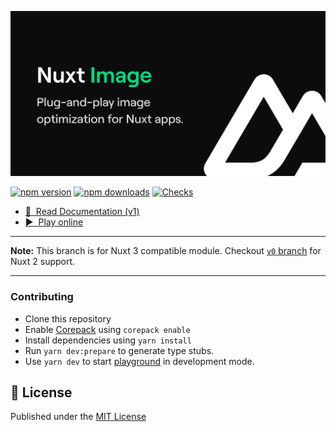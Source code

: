 [![@nuxt/image](./docs/public/cover.jpg "Nuxt Image")](./docs/public/cover.jpg)

[![npm version][npm-version-src]][npm-version-href]
[![npm downloads][npm-downloads-src]][npm-downloads-href]
[![Checks][checks-src]][checks-href]
<!-- [![Codecov][codecov-src]][codecov-href] -->

- [📖 &nbsp;Read Documentation (v1)](https://image.nuxtjs.org)
- [▶️ &nbsp;Play online](https://githubbox.com/nuxt/image/tree/v1/example)

---

**Note:** This branch is for Nuxt 3 compatible module. Checkout [`v0` branch](https://github.com/nuxt/image/tree/v0) for Nuxt 2 support.

---

### Contributing

- Clone this repository
- Enable [Corepack](https://github.com/nodejs/corepack) using `corepack enable`
- Install dependencies using `yarn install`
- Run `yarn dev:prepare` to generate type stubs.
- Use `yarn dev` to start [playground](./playground) in development mode.

## 📑 License

Published under the [MIT License](./LICENSE)

<!-- Badges -->
[npm-version-src]: https://flat.badgen.net/npm/v/@nuxt/image-edge
[npm-version-href]: https://npmjs.com/package/@nuxt/image-edge
[npm-downloads-src]: https://flat.badgen.net/npm/dm/@nuxt/image-edge
[npm-downloads-href]: https://npmjs.com/package/@nuxt/image-edge
[checks-src]: https://flat.badgen.net/github/checks/nuxt/image/v1
[checks-href]: https://github.com/nuxt/image/actions
<!-- [codecov-src]: https://flat.badgen.net/codecov/c/github/nuxt/image
[codecov-href]: https://codecov.io/gh/nuxt/image -->
[license-src]: https://img.shields.io/npm/l/@nuxt/image.svg
[license-href]: https://github.com/nuxt/image/blob/v1/LICENSE

